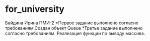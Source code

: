 # for_university
Байдина Ирина ПМИ-2
*Первое задание выполнено согласно требованиям.Создан объект Queue *Третье задание выполнено согласно требованиям. Реализация функции по выводу массива.
